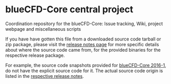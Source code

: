 # blueCFD-Core central project
Coordination repository for the blueCFD-Core: Issue tracking, Wiki, project
webpage and miscellaneous scripts

If you have have gotten this file from a downloaded source code tarball or zip
package, please visit the [release notes page](http://bluecfd.github.io/Core/ReleaseNotes/)
for more specific details about where the source code came from, for the
provided binaries for the respective release package.

For example, the source code snapshots provided for
[blueCFD-Core 2016-1](https://github.com/blueCFD/Core/releases/tag/blueCFD-Core-2016-1),
do not have the explicit source code for it. The actual source code origin is
listed in the [respective release notes](http://bluecfd.github.io/Core/ReleaseNotes/#bluecfd-core-2016-1).
